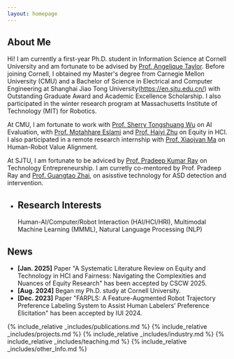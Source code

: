 ```yaml
---
layout: homepage
---
```


## About Me

Hi! I am currently a first-year Ph.D. student in Information Science at Cornell University and am fortunate to be advised by [Prof. Angelique Taylor](https://airlab.cis.cornell.edu/). Before joining Cornell, I obtained my Master's degree from Carnegie Mellon University (CMU) and a Bachelor of Science in Electrical and Computer Engineering at Shanghai Jiao Tong University(https://en.sjtu.edu.cn/) with Outstanding Graduate Award and Academic Excellence Scholarship. I also participated in the winter research program at Massachusetts Institute of Technology (MIT) for Robotics.

At CMU, I am fortunate to work with [Prof. Sherry Tongshuang Wu](https://www.cs.cmu.edu/~sherryw/) on AI Evaluation, with [Prof. Motahhare Eslami](https://www.hcii.cmu.edu/people/motahhare-eslami) and [Prof. Haiyi Zhu](https://hcii.cmu.edu/people/haiyi-zhu) on Equity in HCI. I also participated in a remote research internship with [Prof. Xiaojvan Ma](https://www.cse.ust.hk/~mxj/) on Human-Robot Value Alignment.

At SJTU, I am fortunate to be adviced by [Prof. Pradeep Kumar Ray](https://sites.ji.sjtu.edu.cn/entrepreneurship/views/pradeep_bio.html) on Technology Entrepreneurship. I am curretly co-mentored by Prof. Pradeep Ray and [Prof. Guangtao Zhai](https://scholar.google.ca/citations?user=E6zbSYgAAAAJ&hl=en), on asisstive technology for ASD detection and intervention.


- ## Research Interests
    Human-AI/Computer/Robot Interaction (HAI/HCI/HRI), Multimodal Machine Learning (MMML), Natural Language Processing (NLP)

## News
- **[Jan. 2025]** Paper "A Systematic Literature Review on Equity and Technology in HCI and Fairness: Navigating the Complexities and Nuances of Equity Research" has been accepted by CSCW 2025.
- **[Aug. 2024]** Began my Ph.D. study at Cornell University. 
- **[Dec. 2023]** Paper "FARPLS: A Feature-Augmented Robot Trajectory Preference Labeling System to Assist Human Labelers’ Preference Elicitation" has been accepted by IUI 2024.

{% include_relative _includes/publications.md %}
{% include_relative _includes/projects.md %} 
{% include_relative _includes/industry.md %}
{% include_relative _includes/teaching.md %}
{% include_relative _includes/other_Info.md %}

